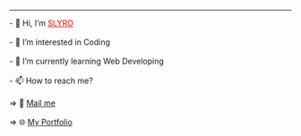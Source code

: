 <center>
<img src"https://avatars.githubusercontent.com/u/114821933?s=400&u=4a48fd1f3a66c82328ba4d889841ee2d08f4e011&v=4">
</center>
<hr>
- 👋 Hi, I’m <u style="color:red"> SLYRO </u> <br>
<br>
- 👀 I’m interested in Coding <br>
<br>
- 🌱 I’m currently learning Web Developing <br>
<br>
- 📫 How to reach me? <br>
<br>
=> 💌 <a href="mailto:slyro17@gmail.com"> Mail me </a> <br>
<br>
=> 🌐 <a href="https://d3v.pages.dev"> My Portfolio </a> <br>


<!---
slyro17/slyro17 is a ✨ special ✨ repository because its `README.md` (this file) appears on your GitHub profile.
You can click the Preview link to take a look at your changes.
--->
